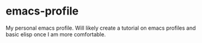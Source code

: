 # emacs-profile
My personal emacs profile. Will likely create a tutorial on emacs profiles and basic elisp once I am more comfortable.
